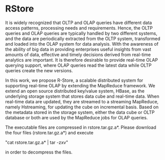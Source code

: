 RStore
======

It is widely recognized that OLTP and OLAP
queries have different data access patterns, processing needs
and requirements. Hence, the OLTP queries and OLAP queries
are typically handled by two different systems, and the data
are periodically extracted from the OLTP system, transformed
and loaded into the OLAP system for data analysis. With the
awareness of the ability of big data in providing enterprises useful
insights from vast amounts of data, effective and timely decisions
derived from real-time analytics are important. It is therefore
desirable to provide real-time OLAP querying support, where
OLAP queries read the latest data while OLTP queries create
the new versions.

In this work, we propose R-Store, a scalable distributed
system for supporting real-time OLAP by extending the MapReduce framework.
We extend an open source distributed key/value
system, HBase, as the underlying storage system that stores data
cube and real-time data. When real-time data are updated, they
are streamed to a streaming MapReduce, namely Hstreaming, for
updating the cube on incremental basis. Based on the metadata
stored in the storage system, either the data cube or OLTP
database or both are used by the MapReduce jobs for OLAP
queries. 

The executable files are compressed in rstore.tar.gz.a*. 
Please download the four files (rstore.tar.gz.a*) and execute 

"cat rstore.tar.gz.a* | tar -zxv" 

in order to decompress the files.
